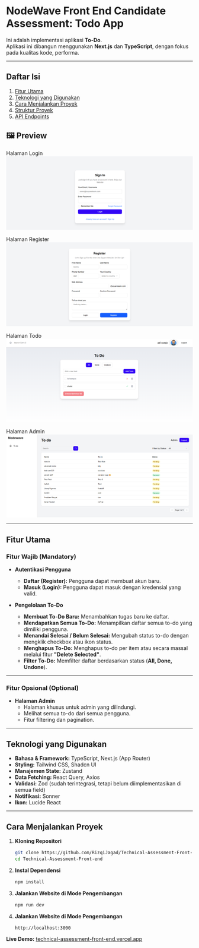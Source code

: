 # NodeWave Front End Candidate Assessment: Todo App

Ini adalah implementasi aplikasi **To-Do**.  
Aplikasi ini dibangun menggunakan **Next.js** dan **TypeScript**, dengan fokus pada kualitas kode, performa.

---

##  Daftar Isi
1. [Fitur Utama](#-fitur-utama)
2. [Teknologi yang Digunakan](#-teknologi-yang-digunakan)
3. [Cara Menjalankan Proyek](#-cara-menjalankan-proyek)
4. [Struktur Proyek](#-struktur-proyek)
5. [API Endpoints](#-api-endpoints)

## 🖼 Preview
Halaman Login  
![Login Page](./public/screenshots/login-preview.png)

Halaman Register  
![Register Page](./public/screenshots/register-preview.png)

Halaman Todo  
![Todo Page](./public/screenshots/todo-page-preview.png)

Halaman Admin  
![Admin Page](./public/screenshots/admin-page-preview.png)

---

##  Fitur Utama

### Fitur Wajib (Mandatory)
- **Autentikasi Pengguna**
  - **Daftar (Register):** Pengguna dapat membuat akun baru.
  - **Masuk (Login):** Pengguna dapat masuk dengan kredensial yang valid.

- **Pengelolaan To-Do**
  - **Membuat To-Do Baru:** Menambahkan tugas baru ke daftar.
  - **Mendapatkan Semua To-Do:** Menampilkan daftar semua to-do yang dimiliki pengguna.
  - **Menandai Selesai / Belum Selesai:** Mengubah status to-do dengan mengklik checkbox atau ikon status.
  - **Menghapus To-Do:** Menghapus to-do per item atau secara massal melalui fitur **"Delete Selected"**.
  - **Filter To-Do:** Memfilter daftar berdasarkan status (**All, Done, Undone**).

---

### Fitur Opsional (Optional)
- **Halaman Admin**
  - Halaman khusus untuk admin yang dilindungi.
  - Melihat semua to-do dari semua pengguna.
  - Fitur filtering dan pagination.

---

##  Teknologi yang Digunakan
- **Bahasa & Framework:** TypeScript, Next.js (App Router)
- **Styling:** Tailwind CSS, Shadcn UI
- **Manajemen State:** Zustand
- **Data Fetching:** React Query, Axios
- **Validasi:** Zod (sudah terintegrasi, tetapi belum diimplementasikan di semua field)
- **Notifikasi:** Sonner
- **Ikon:** Lucide React

---

##  Cara Menjalankan Proyek

1. **Kloning Repositori**
   ```bash
   git clone https://github.com/RizqiJagad/Technical-Assessment-Front-end.git
   cd Technical-Assessment-Front-end

2. **Instal Dependensi**
    ```bash
    npm install

3. **Jalankan Website di Mode Pengembangan**
    ```bash
    npm run dev

43. **Jalankan Website di Mode Pengembangan**
    ```bash
    http://localhost:3000

**Live Demo:** 
[technical-assessment-front-end.vercel.app](https://technical-assessment-front-end.vercel.app/)
